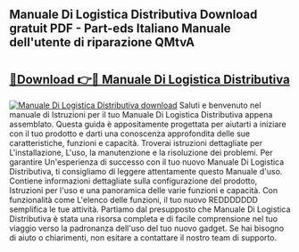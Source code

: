 ## Manuale Di Logistica Distributiva Download gratuit PDF - Part-eds Italiano Manuale dell'utente di riparazione QMtvA

# <h2><a href="http://df93qb.blite.top/?on=Manuale+Di+Logistica+Distributiva">🔗Download 👉🔴 Manuale Di Logistica Distributiva</a></h2>

[![Manuale Di Logistica Distributiva download](https://i.imgur.com/lujVjoI.png)](http://df93qb.blite.top/?on=Manuale+Di+Logistica+Distributiva)
Saluti e benvenuto nel manuale di Istruzioni per il tuo Manuale Di Logistica Distributiva appena assemblato. Questa guida è appositamente progettata per aiutarti a iniziare con il tuo prodotto e darti una conoscenza approfondita delle sue caratteristiche, funzioni e capacità. Troverai istruzioni dettagliate per L'installazione, L'uso, la manutenzione e la risoluzione dei problemi. Per garantire Un'esperienza di successo con il tuo nuovo Manuale Di Logistica Distributiva, ti consigliamo di leggere attentamente questo Manuale d'uso. Contiene informazioni dettagliate sulla configurazione del prodotto, Istruzioni per l'uso e una panoramica delle varie funzioni e capacità. Con funzionalità come L'elenco delle funzioni, il tuo nuovo REDDDDDDD semplifica le tue attività. Partiamo dal presupposto che Manuale Di Logistica Distributiva è stata una risorsa completa e di facile comprensione nel tuo viaggio verso la padronanza dell'uso del tuo nuovo gadget. Se hai bisogno di aiuto o chiarimenti, non esitare a contattare il nostro team di supporto.
